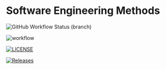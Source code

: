 # Software Engineering Methods
![GitHub Workflow Status (branch)](https://img.shields.io/github/workflow/status/Jxcka15/Group-Project-Y2/Workflow/develop?style=flat-square)

![workflow](https://github.com/Jxcka15/Group-Project-Y2/actions/workflows/main.yml/badge.svg)

[![LICENSE](https://img.shields.io/github/license/Jxcka15/Group-Project-Y2.svg?style=flat-square)](https://github.com/Jxcka15/Group-Project-Y2/blob/master/LICENSE)

[![Releases](https://img.shields.io/github/release/Jxcka15/Group-Project-Y2/all.svg?style=flat-square)](https://github.com/Jxcka15/Group-Project-Y2/releases)

